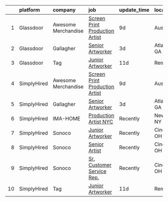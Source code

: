

|    | platform    | company             | job                                                                                                                                                                                                                                                                                                  | update_time   | location       |
|---:|:------------|:--------------------|:-----------------------------------------------------------------------------------------------------------------------------------------------------------------------------------------------------------------------------------------------------------------------------------------------------|:--------------|:---------------|
|  1 | Glassdoor   | Awesome Merchandise | [Screen Print Production Artist](https://www.glassdoor.com/partner/jobListing.htm?pos=103&ao=1136043&s=58&guid=000001815bdcede194f6d50cffd122ce&src=GD_JOB_AD&t=SR&vt=w&ea=1&cs=1_85128d69&cb=1655103614729&jobListingId=1007916776811&jrtk=3-0-1g5dtprl7q69j801-1g5dtprlkr04m800-870e9f67631d9943-) | 9d            | Austin, TX     |
|  2 | Glassdoor   | Gallagher           | [Senior Artworker](https://www.glassdoor.com/partner/jobListing.htm?pos=102&ao=1136043&s=58&guid=000001815bdcede194f6d50cffd122ce&src=GD_JOB_AD&t=SR&vt=w&cs=1_ae682048&cb=1655103614729&jobListingId=1007929732818&jrtk=3-0-1g5dtprl7q69j801-1g5dtprlkr04m800-ae79761308bdde7a-)                    | 3d            | Atlanta, GA    |
|  3 | Glassdoor   | Tag                 | [Junior Artworker](https://www.glassdoor.com/partner/jobListing.htm?pos=101&ao=1136043&s=58&guid=000001815bdcede194f6d50cffd122ce&src=GD_JOB_AD&t=SR&vt=w&cs=1_c025b698&cb=1655103614729&jobListingId=1007909874498&jrtk=3-0-1g5dtprl7q69j801-1g5dtprlkr04m800-cc1431d9cf9a1069-)                    | 11d           | Remote         |
|  4 | SimplyHired | Awesome Merchandise | [Screen Print Production Artist](https://www.simplyhired.com/job/YCLRt-uBS3oIkpMihmaMJeDENV-_sLOJkEQyrkmgASx2E7nKsKQomA?q=artworker)                                                                                                                                                                 | 9d            | Austin, TX     |
|  5 | SimplyHired | Gallagher           | [Senior Artworker](https://www.simplyhired.com/job/sPm_gcUqPi7qKqyRryVzD-E7HGWhP8baD9qZoKP9-ONrfUqV4_DQ9A?q=artworker)                                                                                                                                                                               | 3d            | Atlanta, GA    |
|  6 | SimplyHired | IMA-HOME            | [Production Artist NYC](https://www.simplyhired.com/job/WAk3UyIRIcaqwbDbXur06TsDmW7y7WmT2KCRpKrBPBRW_ve-Q8yocA?q=artworker)                                                                                                                                                                          | Recently      | New York, NY   |
|  7 | SimplyHired | Sonoco              | [Junior Artworker](https://www.simplyhired.com/job/bJFkITfBQh7d5E85DISdms_VPKCZBa8KkngVE0lUa-qKKaXWvdNngQ?q=artworker)                                                                                                                                                                               | Recently      | Cincinnati, OH |
|  8 | SimplyHired | Sonoco              | [Senior Artist](https://www.simplyhired.com/job/gyQf-wXViE5DTjh6jQYwtf4n8pryWEZj3FCgwRPHI5i7PJlc-DU_Og?q=artworker)                                                                                                                                                                                  | Recently      | Cincinnati, OH |
|  9 | SimplyHired | Sonoco              | [Sr. Customer Service Rep.](https://www.simplyhired.com/job/ouY-ZrgvSO0XqkNNulmx-VLoWOAnzeena1HU4n3l7HnDOmhM8hwZLA?q=artworker)                                                                                                                                                                      | Recently      | Cincinnati, OH |
| 10 | SimplyHired | Tag                 | [Junior Artworker](https://www.simplyhired.com/job/hlo-U83LVO0wc3WpfZ6i19hswf8VgkIu-UIbYVpoDKJeJejVZ7npVA?q=artworker)                                                                                                                                                                               | 11d           | Remote         |